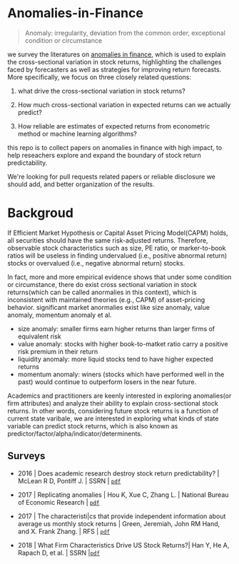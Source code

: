 # Anomalies-in-Finance
> Anomaly: irregularity, deviation from the common order, exceptional condition or circumstance

we survey the literatures on [anomalies in finance](https://www.sciencedirect.com/science/article/abs/pii/S1057521901000618), which is used to explain the cross-sectional variation in stock returns, highlighting the challenges faced by forecasters as well as strategies for improving return forecasts. More specifically, we focus on three closely related questions:

1. what drive the cross-sectional variation in stock returns?

2. How much cross-sectional variation in expected returns can we actually predict?

3. How reliable are estimates of expected returns from econometric method or machine learning algorithms?

this repo is to collect papers on anomalies in finance with high impact, to help reseachers explore and expand the boundary of stock return predictability.

We're looking for pull requests related papers or reliable disclosure we should add, and better organization of the results.

# Backgroud

If Efficient Market Hypothesis or Capital Asset Pricing Model(CAPM) holds, all securities should have the same risk-adjusted returns. Therefore, observable stock characteristics such as size, PE ratio, or marker-to-book ratios will be useless in finding undervalued (i.e., positive abnormal return) stocks or overvalued (i.e., negative abnormal return) stocks.

In fact, more and more empirical evidence shows that under some condition or circumstance, there do exist cross sectional variation in stock returns(which can be called anormalies in this context),  which is inconsistent with maintained theories (e.g., CAPM) of asset-pricing behavior. significant market anormalies exist like size anomaly, value anomaly, momentum anomaly et al.

* size anomaly: smaller firms earn higher returns than larger firms of equivalent risk
* value anomaly:  stocks with higher book-to-matket ratio carry a positive risk premium in their return
* liquidity anomaly: more liquid stocks tend to have higher expected returns
* momentum anomaly:  winers (stocks which have performed well in the past) would continue to outperform losers in the near future.

Academics and practitioners are keenly interested in exploring anomalies(or firm attributes) and analyze their ability to explain cross-sectional stock returns. In other words, considering future stock returns is a function of current state varibale, we are interested in exploring what kinds of state variable can predict stock returns, which is also known as predictor/factor/alpha/indicator/determinents.

## Surveys
* 2016 | Does academic research destroy stock return predictability? | McLean R D, Pontiff J. | SSRN | [`pdf`](https://papers.ssrn.com/sol3/papers.cfm?abstract_id=2156623)

* 2017 | Replicating anomalies | Hou K, Xue C, Zhang L. | National Bureau of Economic Research | [`pdf`](https://www.nber.org/papers/w23394)

* 2017 | The characteristi|cs that provide independent information about average us monthly stock returns | Green, Jeremiah, John RM Hand, and X. Frank Zhang. | RFS | [`pdf`](https://academic.oup.com/rfs/article-abstract/30/12/4389/3091648) 

* 2018 | What Firm Characteristics Drive US Stock Returns?| Han Y, He A, Rapach D, et al. | SSRN |[`pdf`](https://papers.ssrn.com/sol3/papers.cfm?abstract_id=3185335)
